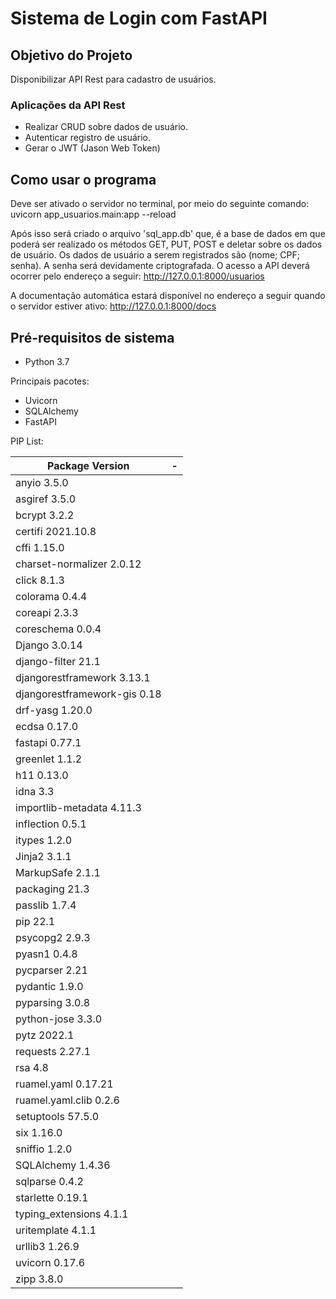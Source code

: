 # **Sistema de Login com FastAPI**

## Objetivo do Projeto  
Disponibilizar API Rest para cadastro de usuários.

### Aplicações da API Rest
* Realizar CRUD sobre dados de usuário.
* Autenticar registro de usuário.
* Gerar o JWT (Jason Web Token)

## Como usar o programa
Deve ser ativado o servidor no terminal, por meio do seguinte comando:
    uvicorn app_usuarios.main:app --reload

Após isso será criado o arquivo 'sql_app.db' que, é a base de dados em que poderá ser realizado os métodos GET, PUT, POST e deletar sobre os dados de usuário.
Os dados de usuário a serem registrados são (nome; CPF; senha). A senha será devidamente criptografada.
O acesso a API deverá ocorrer pelo endereço a seguir:
http://127.0.0.1:8000/usuarios

A documentação automática estará disponível no endereço a seguir quando o servidor estiver ativo:
http://127.0.0.1:8000/docs


##  Pré-requisitos de sistema
* Python 3.7

Principais pacotes:
* Uvicorn
* SQLAlchemy 
* FastAPI

PIP List:


|Package Version                 |-
|----------------------- |:---------:
|anyio                   3.5.0    
|asgiref                 3.5.0    
|bcrypt                  3.2.2    
|certifi                 2021.10.8
|cffi                    1.15.0   
|charset-normalizer      2.0.12   
|click                   8.1.3    
|colorama                0.4.4    
|coreapi                 2.3.3
|coreschema              0.0.4
|Django                  3.0.14
|django-filter           21.1
|djangorestframework     3.13.1
|djangorestframework-gis 0.18
|drf-yasg                1.20.0
|ecdsa                   0.17.0
|fastapi                 0.77.1
|greenlet                1.1.2
|h11                     0.13.0
|idna                    3.3
|importlib-metadata      4.11.3
|inflection              0.5.1
|itypes                  1.2.0
|Jinja2                  3.1.1
|MarkupSafe              2.1.1
|packaging               21.3
|passlib                 1.7.4
|pip                     22.1
|psycopg2                2.9.3
|pyasn1                  0.4.8
|pycparser               2.21
|pydantic                1.9.0
|pyparsing               3.0.8
|python-jose             3.3.0
|pytz                    2022.1
|requests                2.27.1
|rsa                     4.8
|ruamel.yaml             0.17.21
|ruamel.yaml.clib        0.2.6
|setuptools              57.5.0
|six                     1.16.0
|sniffio                 1.2.0
|SQLAlchemy              1.4.36
|sqlparse                0.4.2
|starlette               0.19.1
|typing_extensions       4.1.1
|uritemplate             4.1.1
|urllib3                 1.26.9
|uvicorn                 0.17.6
|zipp                    3.8.0